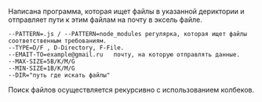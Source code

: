 Написана программа, которая ищет файлы в указанной дериктории и отправляет пути к этим файлам на почту в эксель файле.

    --PATTERN=.js / --PATTERN=node_modules регулярка, которая ищет файлы соответственным требованиям.
    --TYPE=D/F , D-Directory, F-File. 
    --EMAIT-TO=example@gmail.ru   почту, на которую отправлять данные.
    --MAX-SIZE=5B/K/M/G 
    --MIN-SIZE=1B/K/M/G
    --DIR="путь где искать файлы"

Поиск файлов осуществляется рекурсивно с использованием колбеков. 

